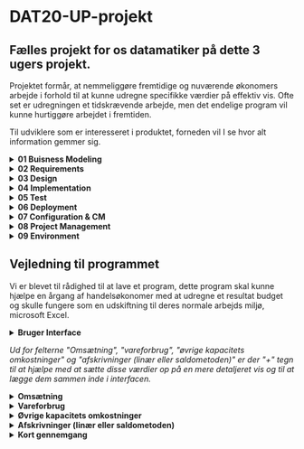 # DAT20-UP-projekt


## Fælles projekt for os datamatiker på dette 3 ugers projekt.
Projektet formår, at nemmeliggøre fremtidige og nuværende økonomers arbejde i forhold til at kunne udregne specifikke værdier på effektiv vis. Ofte set er udregningen et tidskrævende arbejde, men det endelige program vil kunne hurtiggøre arbejdet i fremtiden. 

Til udviklere som er interesseret i produktet, forneden vil I se hvor alt information gemmer sig. 

<details><summary><strong>01 Buisness Modeling</strong></summary> <p>
  
Indeholder artifakter der straks er relateret til virksomheds-aspektet:
  
- Vision document = VD
- FURPS+ = FURPS
- Use Case Model = UCM
- Analysis Model = AM
- Target- Organization Assessment = TOA
- Business Rules = BR
- Supplementary Business Specifications = SBS
- Business Glossary = BG
- Business Architecture Document = BAC
 
</p>
</details>


<details><summary><strong>02 Requirements</strong></summary> <p> 
  
Indeholder artifakter der straks er relateret til requirements:

- Use Cases = UC
- Use Case diagrammer = UCD
- Class diagrammer = CD   
- Aktivitets diagrammer = AD
- Domæne modeller = DM
- System diagrammer = SD
- System Sekvens diagrammer = SSD
- Requirements Management Plan = RMP

</p>
</details>

<details><summary><strong>03 Design</strong></summary> <p>
  
Indeholder artifakter der straks er relateret til designet af produktet:

- Class Diagrammer = CD
- Design Model = DEM
- Software Architecture Document = SAD 

</p>
</details>

<details><summary><strong>04 Implementation</strong></summary> <p>
  
Alt som indebærer implementation af projektet. Det er afgrænset til kode-relateret arbejde:
- Model Mappe
- Persistence Mappe
- View Mappe

Filnavne i koden skal være på engelsk og skrives med camelCase.

</p>
</details>

<details><summary><strong>05 Test</strong></summary> <p>
  
Indeholder artifakter der straks er relateret til test af produktet:
  
- Checklister til Review
- Test-kode (undermappe med navn test, hvor koden ligger henne) 
- Test-cases/TestData
- Test-Log
  
</p> 
</details>

<details><summary><strong>06 Deployment</strong></summary> <p>
  
Indeholder artifakter der straks er relateret til deployment af produktet: 
  
- .exe software 
- Installations artifakter : scripts, tools, filer, guides, licensing information 
- Udgivelses Noter, beskrivelse af release for slut brugeren
- Support Materiale, bruger manual
- Trænings Materiale

</p>
</details>


<details><summary><strong>07 Configuration & CM</strong></summary> <p>
  
Indeholder artifakter der straks er relateret til Configuration & CM: 

- Configuration management plan
- Change requests 

</p>
</details>


<details><summary><strong>08 Project Management</strong></summary> <p>
  
Alt som indebærer projektet. Det er blandt andet materiale som tidsregistrering, iterationsplaner, kundemøder og lignende:

- Iterationsplan(er) = IP
- Kundemøder = KM

</p>
</details>

<details><summary><strong>09 Environment</strong></summary> <p>

Environment - denne mappe indebærer alt procedure-relateret materiale. Navngivningen er baseret på dens navn/formål, men yderligere information kan findes i den pågældende .md fil:

- Development case = DC

</p>
</details>

## Vejledning til programmet


Vi er blevet til rådighed til at lave et program, dette program skal kunne hjælpe en årgang af handelsøkonomer med at udregne et resultat budget og skulle fungere som en udskiftning til deres normale arbejds miljø, microsoft Excel.


<details><summary> <strong>Bruger Interface</strong> </summary> <p>
  
  *Her ses vores automatiserede ui, siden at programmet er lavet til at hjælpe med at udregne et resultat budget og
  derfor antager vi at brugeren har kendskab til de forskellige nøgle ord. nøgleord som er et skrevet i fed er
  selvudregnene, det betyder at så længe du angiver de forhændværende felter som ikke er i fed vil de fede blive udregnet og udfyldt automatisk.*
  
![](assets/ReadmeAssets/fullview.png)
 
  </p>
</details>
 
*Ud for felterne "Omsætning", "vareforbrug", "øvrige kapacitets omkostninger" og "afskrivninger (linær eller saldometoden)" er der "+" tegn til at hjælpe med at    sætte disse værdier op på en mere detaljeret vis og til at lægge dem sammen inde i interfacen.*
 
  <details><summary> <strong>Omsætning</strong> </summary> <p>
  
*Hvis det forkommer at man har flere omsætningskilder, så kan vores program facilitere en mere detaljeret opsætning, tilføj flere kilder, giv dem et navn, så sætter interfacen det pænt op og importere summen til den primære bruger interface.*
  
  ![](assets/ReadmeAssets/omsætning.png)
  
  </p>
  </details>

  <details><summary> <strong>Vareforbrug</strong> </summary> <p>
  
*Her ses UI som bruges til at udregne et detaljeret vareforbrug. dette UI facilitere udregning af Vareforbrug ved at insætte de værdiger, på sigt skal dette kunne facilitere flere kilder af vareforbrug, ligesom i omsætning. derefter kan summen impoteres til det primære bruger interface.*

  ![](assets/ReadmeAssets/vareforbrug.png)
  
  </p>
  </details>
  
  <details><summary> <strong>Øvrige kapacitets omkostninger</strong> </summary> <p>
  
*I denne tab kan man udregne de øvrige kapacitetsomkostninger, man kan udregne det med forskellige ting, her ser vi at den består af løntimer, emballage, lager og maskiner, som der allerede står skrevet ind fordi de er standard, men hvis der er omkostninger der ikke står her kan man tilføje nye, og når du har indskrevet alle de omkosntninger der nu skulle være, så kan man klikke "Overfør til resultatopgørelse" for at den udregner og skriver det ind i resultatsopgørelsen.*
  
  ![](assets/ReadmeAssets/kapacitetsomkostninger.png)
  
  </p>
  </details>
  
  <details><summary> <strong>Afskrivninger (linær eller saldometoden)</strong> </summary> <p>
  
  *Afskrivninger er en repræsentation af de varer som er købt til vider salg.*
  
  ![](assets/ReadmeAssets/afskrivningerReadme.png)
  
  </p>
  </details>
  
<details><summary> <strong>Kort gennemgang</strong> </summary> <p>
  
*Det første man ligger mærke til er at der står nogle tomme felter med en "titel" og et felt man kan angive numre i. I netop dette billede kan vi se er der har vi 3 felter en til omsætning, en til vareforbrug og en til bruttofortjenneste. Bruttofortjennesten bliver beregnet på denne måde **"Omsætning - Vareforbrug"** (Næste billede)*
  
  ![](assets/ReadmeAssets/emptyDisplay.png)
  
*I det næste billede kan vi se at en bruger har angivet omsætningen og vareforbruget og så har systemet udregnet og vist/præsenteret bruttofortjenesten. Dette forløb sker flere gange, men med andre felter og titler, såsom **"Bruttofortjenesten - Salgsfremmende Omkostninger = Markedsføringsbidrag"** eller **"Markedsføringsbidrag - Kapacitetsomkostninger = Intjeningsbidrag"**.*
  
  ![](assets/ReadmeAssets/displayFunction.png)
  
*I det sidste billede kan vi se resultaet efter alle de tidligere/løbende udregninger der leder op til det endelige resultat.*
  
  ![](assets/ReadmeAssets/displayResultat.png)
  
  </p>
  </details>

